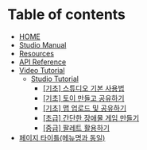 # Table of contents

* [HOME](README.md)
* [Studio Manual](studio-manual.md)
* [Resources](resources.md)
* [API Reference](api-reference.md)
* [Video Tutorial](video-tutorial/README.md)
  * [Studio Tutorial](video-tutorial/studio-tutorial/README.md)
    * [\[기초\] 스튜디오 기본 사용법](video-tutorial/studio-tutorial/undefined.md)
    * [\[기초\] 토이 만들고 공유하기](video-tutorial/studio-tutorial/undefined-1.md)
    * [\[기초\] 맵 업로드 및 공유하기](video-tutorial/studio-tutorial/undefined-2.md)
    * [\[초급\] 간단한 장애물 게임 만들기](video-tutorial/studio-tutorial/undefined-3.md)
    * [\[중급\] 팔레트 활용하기](video-tutorial/studio-tutorial/undefined-4.md)
* [페이지 타이틀\(메뉴명과 동일\)](test1.md)

